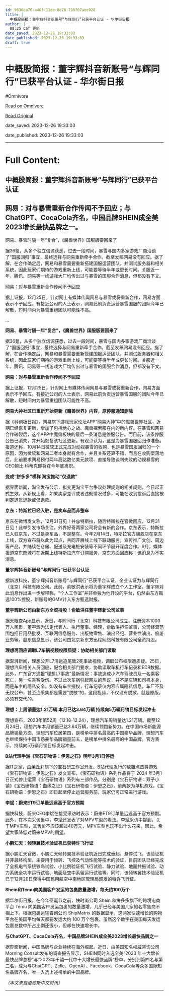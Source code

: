 ```yaml
---
id: 9636ea76-a46f-11ee-8e76-738f07aee028
title: |
  中概股简报：董宇辉抖音新账号“与辉同行”已获平台认证 - 华尔街日报
author: |
  08:25 CST 更新
date_saved: 2023-12-26 19:33:03
date_published: 2023-12-26 19:33:03
draft: true
---
```


# 中概股简报：董宇辉抖音新账号“与辉同行”已获平台认证 - 华尔街日报
#Omnivore

[Read on Omnivore](https://omnivore.app/me/-18ca982bb37)

[Read Original](https://cn.wsj.com/amp/articles/%E4%B8%AD%E6%A6%82%E8%82%A1%E7%AE%80%E6%8A%A5-%E8%91%A3%E5%AE%87%E8%BE%89%E6%8A%96%E9%9F%B3%E6%96%B0%E8%B4%A6%E5%8F%B7-%E4%B8%8E%E8%BE%89%E5%90%8C%E8%A1%8C-%E5%B7%B2%E8%8E%B7%E5%B9%B3%E5%8F%B0%E8%AE%A4%E8%AF%81-6f1b3bd9)

date_saved: 2023-12-26 19:33:03

date_published: 2023-12-26 19:33:03

--- 

# Full Content: 

##  中概股简报：董宇辉抖音新账号“与辉同行”已获平台认证

## 网易：对与暴雪重新合作传闻不予回应；与ChatGPT、CocaCola齐名，中国品牌SHEIN成全美2023增长最快品牌之一。

网易、暴雪时隔一年“复合”，《魔兽世界》国服版要回来了

据36氪，从多个独立信源获悉，过去一段时间，暴雪与国内多家游戏厂商洽谈了“国服回归”事宜，最终选择与网易重新牵手合作。截至发稿网易没有回应。据了解，在合作确定后，网易和暴雪需要重新搭建国服运营团队，并测试服务器和相关系统，因此玩家们期待的游戏重新上线，可能要等待半年或更长时间。关服近一年，腾讯、网易等一线游戏大厂均传出过与暴雪的国服合作消息，但都没有下文。

网易：对与暴雪重新合作传闻不予回应

据上证报，12月25日，针对网上有媒体传闻网易与暴雪或将重新合作，网易方面表示不予回应。有接近公司的人士表示，网易此前负责运营暴雪国服的团队今年已解散，短时间内为暴雪重组团队可能性不高。

...

**网易、暴雪时隔一年“复合”，《魔兽世界》国服版要回来了**

据36氪，从多个独立信源获悉，过去一段时间，暴雪与国内多家游戏厂商洽谈了“国服回归”事宜，最终选择与网易重新牵手合作。截至发稿网易没有回应。据了解，在合作确定后，网易和暴雪需要重新搭建国服运营团队，并测试服务器和相关系统，因此玩家们期待的游戏重新上线，可能要等待半年或更长时间。关服近一年，腾讯、网易等一线游戏大厂均传出过与暴雪的国服合作消息，但都没有下文。

**网易：对与暴雪重新合作传闻不予回应**

据上证报，12月25日，针对网上有媒体传闻网易与暴雪或将重新合作，网易方面表示不予回应。有接近公司的人士表示，网易此前负责运营暴雪国服的团队今年已解散，短时间内为暴雪重组团队可能性不高。

**网易大神社区已重新开始更新《魔兽世界》内容，原停服通知删除**

据《科创板日报》，网易旗下游戏玩家论坛APP“网易大神”中的魔兽世界社区，近期已经恢复更新，增加了包括地心之战、魔兽探索服在内的新内容。在暴雪和网易合作破裂后，这个APP中魔兽板块的最后一条消息是停服公告。而目前，该条停服公告已消失，并开始恢复该社区更新。有观点认为，这是为暴雪国服回归作准备。报道还称，10月14日微软正式完成对动视暴雪的收购，也是暴雪国服回归的一个原因，因为微软和网易二者本身就有合作，并且关系还算不错，而且在收购案落地后，此前要求网易预付两年高达数亿美元款项、直接导致谈判失败的动视暴雪的CEO鲍比·科蒂克即将在今年底离职。

**变成“拼多多”模样 淘宝推动“仅退款”**

据界面新闻，淘宝发布公示，拟变更淘宝平台争议处理规则的相关规则，今日起正式生效。从新规上看，如果卖家差评或者违规情况过多，可能在收到投诉后直接被判定退货退款或仅退款。

**京东：特斯拉已经入驻，是卖车品而非整车**

京东在微博发文称，12月31日见！并@特斯拉，随后特斯拉在官微回应，12月31日见！此举引发市场关注，外界好奇两家公司将会有新的合作。京东表示，特斯拉已入驻京东，不过是卖车品，不是整车。今年2月14日，特斯拉官方旗舰店在京东上线，双方宣布将以此为起点，共同开展线上线下联动服务，宣传推广文创、周边等产品，并陆续在仓储、配送及充电桩安装等不同环节展开深度合作。9月，媒体报道京东商城将在近期上线特斯拉汽车订购服务，京东方面回应称：该消息为不实消息。

**董宇辉抖音新账号“与辉同行”已获平台认证**

据新浪科技，董宇辉抖音新账号“与辉同行”已获平台认证，企业认证为与辉同行（北京）科技有限公司。此前，俞敏洪表示将为董宇辉成立个人工作室。董宇辉对此消息作出进一步解释称，“个人工作室”并非单独为他开设的平台，仍然由东方甄选100%控股，新账号的GMV计入东方甄选财报。

**董宇辉新公司由新东方全资持股！俞敏洪任董宇辉新公司监事**

据天眼查App显示，近日，与辉同行（北京）科技有限公司成立，注册资本1000万人民币，董宇辉为法定代表人、执行董事、经理，俞敏洪担任监事，公司经营范围包括日用品批发、互联网信息服务、出版物零售、演出经纪、营业性演出、旅游业务等。股东信息显示，该公司由北京新东方迅程网络科技有限公司全资持股。

**理想再回应调取L7车祸视频权限质疑：协助相关部门读取**

据澎湃新闻，理想公开L7清远追尾致2死事故视频，调取公布权限遭质疑。25日，理想汽车相关人员回应，配合相关部门要求，协助读取车机行车记录和EDR数据。此外，广东官方通报“理想L7事故”最新情况：事故造成小汽车驾驶员及一名乘客死亡，另一名乘客受伤。不过此次车祸引起网友的热议，并不是车辆和司机本身，而是车主的隐私安全。如没有车主授权，行车记录仪内容应属隐私信息，车厂不及无权公布，甚至连采集都是需要“脱敏”的，这段视频，不仅没有脱敏，就是原版，必须有交代的。

**理想：上周销量达1.21万辆 本月已达3.64万辆 持续向5万辆月销目标发起冲击**

理想宣布，2023年第52周（12.18-12.24），理想汽车周销量达1.21万辆。截至12月24日，理想汽车本月销量已达3.64万辆，继续领跑新势力。在中国市场新能源品牌销量方面，理想汽车位居第四，是榜单中排名最高的中国豪华品牌。理想汽车也继续保持中国市场豪华品牌销量前五，是榜单中排名最高的中国品牌。官方表示，持续向5万辆月销目标发起冲击。

**B站代理手游《宝石研物语：伊恩之石》明年3月1日停运**

据IT之家，由茉丘莉旗下的宝石研工作室开发、B站代理发行的放置点击类游戏《宝石研物语：伊恩之石》发文宣布，《宝石研物语》系列作品将于 2024 年3月1日正式停止运营《宝石研物语》系列有三部作品，分别是《宝石研物语：双子小镇》《宝石研物语：血缘之证》《宝石研物语：伊恩之石》，前两款为单机游戏。《宝石研物语：伊恩之石》即日起至停止运营服务前，玩家仍可正常进行游戏。

**李斌：蔚来ET9订单量远远高于官方预期**

据快科技，蔚来CEO李斌在接受采访时表示：蔚来ET9订单量远远高于官方预期。此外，在本次采访当中，李斌还发表了对MPV车型的看法。李斌采访中提到，关于MPV车型，其售价不应该超过40万元，MPV车型也玩不出什么花来。因此，希望大家降低对蔚来MPV的期望。

**小鹏汇天：倾转翼技术验证机已获特许飞行证**

据小鹏汇天官微，小鹏汇天倾转翼技术验证机近日完成垂起、悬停试飞，该验证机并非最终构型，主要用于倾转、飞控及气动性能等技术的验证，目前团队已经完成了全机电气系统铁鸟试验、小比例验证机飞行试验、静力试验、地面共振试验、动力系统全功率运行试验、地面及空中系留运行试验等。同时，该倾转翼技术验证机已于12月20日获得中国民用航空中南地区管理局颁发的特许飞行证。

**Shein和Temu向美国客户发运的包裹数量激增，每天约100万个**

据华尔街日报，在今年圣诞节之前，快时尚公司 Shein 和拼多多旗下的跨境电商平台 Temu 向美国客户发运包裹的数量激增，几乎已经与美国几家知名零售商不相上下。根据包裹运输咨询公司 ShipMatrix 的数据显示，这两家快速增长的购物平台在美国平均每天都要发运大约 100 万个包裹。虽然这个数字在美国每天发运包裹总数中所占比例还很小，但却在快速增长中。

**与ChatGPT、CocaCola齐名，中国品牌SHEIN成全美2023增长最快品牌之一**

据界面新闻，中国品牌与企业持续在海外崛起。近日，由美国知名权威咨询公司Morning Consult发布的调查报告显示，SHEIN同时入选全美“2023 年十大增长最快品牌总榜”与“2023年千禧一代中十大增长最快品牌“榜单，分别列第四名与第二名，成为与ChatGPT、Zelle、OpenAI 、Facebook、CocaCola等众多国际知名品牌齐名、唯一入选上述榜单的中国品牌。

_（本文来自道琼斯中文财讯）_

---

